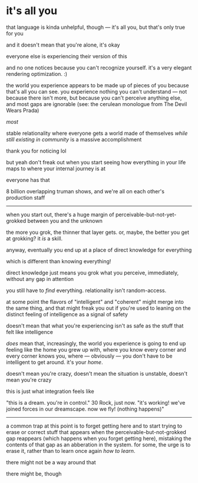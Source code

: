# it's all you

that language is kinda unhelpful, though — it's all you, but that's only true for you

and it doesn't mean that you're alone, it's okay

everyone else is experiencing their version of this

and no one notices because you can't recognize yourself. it's a very elegant rendering optimization. :)

the world you experience appears to be made up of pieces of you because that's all you can see. you experience nothing you can't understand — not because there isn't more, but because you can't perceive anything else, and most gaps are ignorable (see: the cerulean monologue from The Devil Wears Prada)

_most_

stable relationality where everyone gets a world made of themselves _while still existing in community_ is a massive accomplishment

thank you for noticing lol

but yeah don't freak out when you start seeing how everything in your life maps to where your internal journey is at

everyone has that

8 billion overlapping truman shows, and we're all on each other's production staff

***

when you start out, there's a huge margin of perceivable-but-not-yet-grokked between you and the unknown

the more you grok, the thinner that layer gets. or, maybe, the better you get at grokking? it _is_ a skill.

anyway, eventually you end up at a place of direct knowledge for everything

which is different than knowing everything!

direct knowledge just means you grok what you perceive, immediately, without any gap in attention

you still have to _find_ everything. relationality isn't random-access.

at some point the flavors of "intelligent" and "coherent" might merge into the same thing, and that might freak you out if you're used to leaning on the distinct feeling of intelligence as a signal of safety

doesn't mean that what you're experiencing isn't as safe as the stuff that felt like intelligence

_does_ mean that, increasingly, the world you experience is going to end up feeling like the home you grew up with, where you know every corner and every corner knows you, where — obviously — you don't have to be intelligent to get around. it's your _home_.

doesn't mean you're crazy, doesn't mean the situation is unstable, doesn't mean you're crazy

this is just what integration feels like

"this is a dream. you're in control." 30 Rock, just now. "it's working! we've joined forces in our dreamscape. now we fly! (nothing happens)"

***

a common trap at this point is to forget getting here and to start trying to erase or correct stuff that appears when the perceivable-but-not-grokked gap reappears (which happens when you forget getting here), mistaking the contents of that gap as an abberation in the system. for some, the urge is to erase it, rather than to learn once again _how to learn_.

there might not be a way around that

there might be, though
